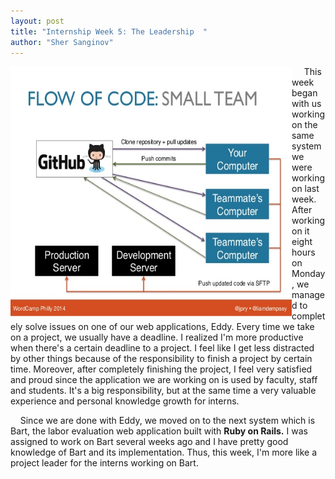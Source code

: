 ```yaml
---
layout: post
title: "Internship Week 5: The Leadership  "
author: "Sher Sanginov"
---
```



<img class="img-responsive" src="/assets/img/intern10.jpg" alt="Drawing" style="width: 450px; height: 400px; display: block; float:left; ">

&nbsp;&nbsp;&nbsp;&nbsp; This week began with us working on the same system we were working on last week.  After working on it eight hours on Monday, we managed to completely solve issues on one of our web applications, Eddy. Every time we take on a project, we usually have a deadline. I realized I'm more productive when there's a certain deadline to a project. I feel like I get less distracted by other things because of the responsibility to finish a project by certain time. Moreover, after completely finishing the project, I feel very satisfied and proud since the application we are working on is used by faculty, staff and students. It's a big responsibility, but at the same time a very valuable experience and personal knowledge growth for interns.

&nbsp;&nbsp;&nbsp;&nbsp;Since we are done with Eddy, we moved on to the next system which is Bart, the labor evaluation web application built with **Ruby on Rails.** I was assigned to work on Bart several weeks ago and I have pretty good knowledge of Bart and its implementation. Thus, this week, I'm more like a project leader for the interns working on Bart.
